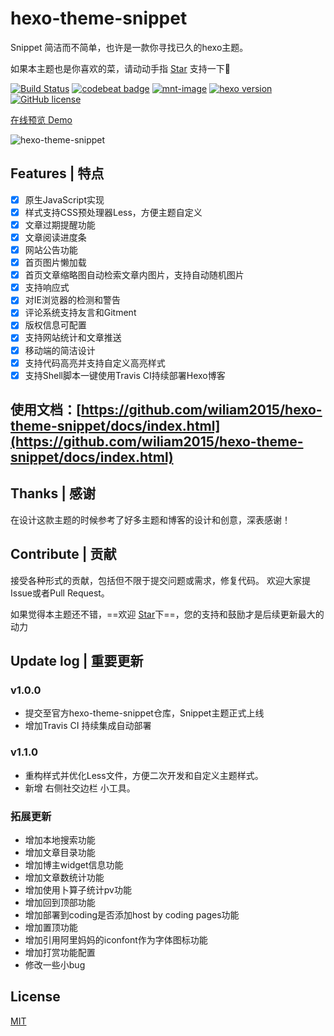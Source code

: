 # hexo-theme-snippet

Snippet 简洁而不简单，也许是一款你寻找已久的hexo主题。

如果本主题也是你喜欢的菜，请动动手指 [Star](https://github.com/shenliyang/hexo-theme-snippet/stargazers) 支持一下:pray:

[![Build Status](https://www.travis-ci.org/shenliyang/hexo-theme-snippet.svg?branch=master)](https://www.travis-ci.org/shenliyang/hexo-theme-snippet)
[![codebeat badge](https://codebeat.co/badges/6ef2dcd2-af90-40e0-9628-ac689441f774)](https://codebeat.co/projects/github-com-shenliyang-hexo-theme-snippet-master)
[![mnt-image](https://img.shields.io/maintenance/yes/2017.svg)](../../commits/master)
[![hexo version](https://img.shields.io/badge/hexo-%3E%3D%203.0-blue.svg)](http://hexo.io)
[![GitHub license](https://img.shields.io/badge/license-MIT-blue.svg)](https://github.com/shenliyang/hexo-theme-snippet/blob/master/LICENSE)


[在线预览 Demo](http://shenliyang.github.io)  

![hexo-theme-snippet](http://7xpw2b.com1.z0.glb.clouddn.com/hexo-sinppet/img/snippet-screenshots2000.jpg)

## Features | 特点

- [x] 原生JavaScript实现
- [x] 样式支持CSS预处理器Less，方便主题自定义
- [x] 文章过期提醒功能
- [x] 文章阅读进度条
- [x] 网站公告功能
- [x] 首页图片懒加载
- [x] 首页文章缩略图自动检索文章内图片，支持自动随机图片
- [x] 支持响应式
- [x] 对IE浏览器的检测和警告
- [x] 评论系统支持友言和Gitment
- [x] 版权信息可配置
- [x] 支持网站统计和文章推送
- [x] 移动端的简洁设计
- [x] 支持代码高亮并支持自定义高亮样式
- [x] 支持Shell脚本一键使用Travis CI持续部署Hexo博客

## 使用文档：[https://github.com/wiliam2015/hexo-theme-snippet/docs/index.html](https://github.com/wiliam2015/hexo-theme-snippet/docs/index.html)

## Thanks | 感谢

在设计这款主题的时候参考了好多主题和博客的设计和创意，深表感谢！ 

## Contribute | 贡献
接受各种形式的贡献，包括但不限于提交问题或需求，修复代码。
欢迎大家提Issue或者Pull Request。

如果觉得本主题还不错，==欢迎  [Star](https://github.com/wiliam2015/hexo-theme-snippet/stargazers)下==，您的支持和鼓励才是后续更新最大的动力

## Update log | 重要更新

### v1.0.0
- 提交至官方hexo-theme-snippet仓库，Snippet主题正式上线
- 增加Travis CI 持续集成自动部署

### v1.1.0
- 重构样式并优化Less文件，方便二次开发和自定义主题样式。
- 新增 右侧社交边栏 小工具。

### 拓展更新
- 增加本地搜索功能
- 增加文章目录功能
- 增加博主widget信息功能
- 增加文章数统计功能
- 增加使用卜算子统计pv功能
- 增加回到顶部功能
- 增加部署到coding是否添加host by coding pages功能
- 增加置顶功能
- 增加引用阿里妈妈的iconfont作为字体图标功能
- 增加打赏功能配置
- 修改一些小bug



## License

[MIT](/LICENSE)